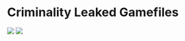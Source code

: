 # Criminality Leaked Gamefiles
<img src="https://r2.e-z.host/2319035a-e3c7-432d-9413-f474d133b997/skgfwzc9.png" />
<img src="https://r2.e-z.host/2319035a-e3c7-432d-9413-f474d133b997/0vyxym5e.png" />
